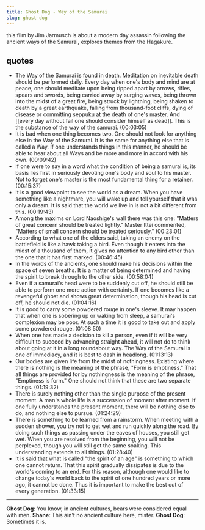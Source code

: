 ```yaml
---
title: Ghost Dog - Way of the Samurai
slug: ghost-dog
---
```

this film by Jim Jarmusch is about a modern day assassin following the ancient ways of the Samurai, explores themes from the Hagakure.
## quotes
- The Way of the Samurai is found in death. Meditation on inevitable death should be performed daily. Every day when one's body and mind are at peace, one should meditate upon being ripped apart by arrows, rifles, spears and swords, being carried away by surging waves, being thrown into the midst of a great fire, being struck by lightning, being shaken to death by a great earthquake, falling from thousand-foot cliffs, dying of disease or committing seppuku at the death of one's master. And [[every day without fail one should consider himself as dead]]. This is the substance of the way of the samurai. (00:03:05)
- It is bad when one thing becomes two. One should not look for anything else in the Way of the Samurai. It is the same for anything else that is called a Way. If one understands things in this manner, he should be able to hear about all Ways and be more and more in accord with his own. (00:09:42)
- If one were to say in a word what the condition of being a samurai is, its basis lies first in seriously devoting one's body and soul to his master. Not to forget one's master is the most fundamental thing for a retainer. (00:15:37)
- It is a good viewpoint to see the world as a dream. When you have something like a nightmare, you will wake up and tell yourself that it was only a dream. It is said that the world we live in is not a bit different from this. (00:19:43)
- Among the maxims on Lord Naoshige's wall there was this one: "Matters of great concern should be treated lightly." Master Ittei commented, "Matters of small concern should be treated seriously." (00:23:01)
- According to what one of the elders said, taking an enemy on the battlefield is like a hawk taking a bird. Even though it enters into the midst of a thousand of them, it gives no attention to any bird other than the one that it has first marked. (00:46:45)
- In the words of the ancients, one should make his decisions within the space of seven breaths. It is a matter of being determined and having the spirit to break through to the other side. (00:58:04)
- Even if a samurai's head were to be suddenly cut off, he should still be able to perform one more action with certainty. If one becomes like a revengeful ghost and shows great determination, though his head is cut off, he should not die. (01:04:16)
- It is good to carry some powdered rouge in one's sleeve. It may happen that when one is sobering up or waking from sleep, a samurai's complexion may be poor. At such a time it is good to take out and apply some powdered rouge. (01:08:50)
- When one has made a decision to kill a person, even if it will be very difficult to succeed by advancing straight ahead, it will not do to think about going at it in a long roundabout way. The Way of the Samurai is one of immediacy, and it is best to dash in headlong. (01:13:13)
- Our bodies are given life from the midst of nothingness. Existing where there is nothing is the meaning of the phrase, "Form is emptiness." That all things are provided for by nothingness is the meaning of the phrase, "Emptiness is form." One should not think that these are two separate things. (01:19:32)
- There is surely nothing other than the single purpose of the present moment. A man's whole life is a succession of moment after moment. If one fully understands the present moment, there will be nothing else to do, and nothing else to pursue. (01:24:29)
- There is something to be learned from a rainstorm. When meeting with a sudden shower, you try not to get wet and run quickly along the road. By doing such things as passing under the eaves of houses, you still get wet. When you are resolved from the beginning, you will not be perplexed, though you will still get the same soaking. This understanding extends to all things. (01:28:40)
- It is said that what is called "the spirit of an age" is something to which one cannot return. That this spirit gradually dissipates is due to the world's coming to an end. For this reason, although one would like to change today's world back to the spirit of one hundred years or more ago, it cannot be done. Thus it is important to make the best out of every generation. (01:33:15)

---
**Ghost Dog**: You know, in ancient cultures, bears were considered equal with men.
**Shane**: This ain't no ancient culture here, mister.
**Ghost Dog**: Sometimes it is.

